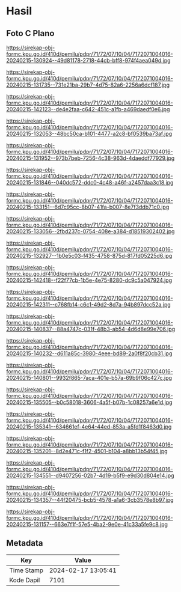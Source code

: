 # Hasil

## Foto C Plano

https://sirekap-obj-formc.kpu.go.id/410d/pemilu/pdpr/71/72/07/10/04/7172071004016-20240215-130924--49d81178-2718-44cb-bff8-974f4aea049d.jpg

https://sirekap-obj-formc.kpu.go.id/410d/pemilu/pdpr/71/72/07/10/04/7172071004016-20240215-131735--731e21ba-29b7-4d75-82a6-2256a6dcf187.jpg

https://sirekap-obj-formc.kpu.go.id/410d/pemilu/pdpr/71/72/07/10/04/7172071004016-20240215-142123--de4e2faa-c642-451c-a1fb-a469daedf0e6.jpg

https://sirekap-obj-formc.kpu.go.id/410d/pemilu/pdpr/71/72/07/10/04/7172071004016-20240215-132053--48bc50ca-b101-4477-a2c8-bf0539ba73af.jpg

https://sirekap-obj-formc.kpu.go.id/410d/pemilu/pdpr/71/72/07/10/04/7172071004016-20240215-131952--973b7beb-7256-4c38-963d-4daeddf77929.jpg

https://sirekap-obj-formc.kpu.go.id/410d/pemilu/pdpr/71/72/07/10/04/7172071004016-20240215-131846--040dc572-ddc0-4c48-a46f-a2457daa3c18.jpg

https://sirekap-obj-formc.kpu.go.id/410d/pemilu/pdpr/71/72/07/10/04/7172071004016-20240215-133151--6d7c95cc-8b07-41fa-b007-8e7f3ddb71c0.jpg

https://sirekap-obj-formc.kpu.go.id/410d/pemilu/pdpr/71/72/07/10/04/7172071004016-20240215-133056--2fbd237c-0754-408e-a384-d18519302402.jpg

https://sirekap-obj-formc.kpu.go.id/410d/pemilu/pdpr/71/72/07/10/04/7172071004016-20240215-132927--1b0e5c03-f435-4758-875d-817fd05225d6.jpg

https://sirekap-obj-formc.kpu.go.id/410d/pemilu/pdpr/71/72/07/10/04/7172071004016-20240215-142418--f22f77cb-1b5e-4e75-8280-dc9c5a047924.jpg

https://sirekap-obj-formc.kpu.go.id/410d/pemilu/pdpr/71/72/07/10/04/7172071004016-20240215-142311--c768fb14-c6c1-49d2-8d7a-94b897dcc52a.jpg

https://sirekap-obj-formc.kpu.go.id/410d/pemilu/pdpr/71/72/07/10/04/7172071004016-20240215-140837--88a4747c-031f-48b3-ab54-4d6d8e99e706.jpg

https://sirekap-obj-formc.kpu.go.id/410d/pemilu/pdpr/71/72/07/10/04/7172071004016-20240215-140232--d611a85c-3980-4eee-bd89-2a0f8f20cb31.jpg

https://sirekap-obj-formc.kpu.go.id/410d/pemilu/pdpr/71/72/07/10/04/7172071004016-20240215-140801--9932f865-7aca-401e-b57a-69b9f06c427c.jpg

https://sirekap-obj-formc.kpu.go.id/410d/pemilu/pdpr/71/72/07/10/04/7172071004016-20240215-135505--b0c58018-3606-4a5f-b07b-1c08257a6e1d.jpg

https://sirekap-obj-formc.kpu.go.id/410d/pemilu/pdpr/71/72/07/10/04/7172071004016-20240215-135341--634661ef-4e64-44ed-853a-a5fd1f8463d0.jpg

https://sirekap-obj-formc.kpu.go.id/410d/pemilu/pdpr/71/72/07/10/04/7172071004016-20240215-135201--8d2e471c-f1f2-4501-b104-a8bb13b54f45.jpg

https://sirekap-obj-formc.kpu.go.id/410d/pemilu/pdpr/71/72/07/10/04/7172071004016-20240215-134551--d9407256-02b7-4d19-b5f9-e9d30d804e14.jpg

https://sirekap-obj-formc.kpu.go.id/410d/pemilu/pdpr/71/72/07/10/04/7172071004016-20240215-134357--44f20475-bcb5-4578-a1a6-3cb3578e8b97.jpg

https://sirekap-obj-formc.kpu.go.id/410d/pemilu/pdpr/71/72/07/10/04/7172071004016-20240215-131157--663e7f1f-57e5-4ba2-9e0e-41c33a5fe9c8.jpg


## Metadata

| Key        | Value               |
| ---------- | ------------------- |
| Time Stamp | 2024-02-17 13:05:41 |
| Kode Dapil | 7101                |



